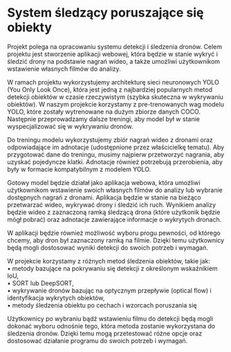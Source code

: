 # System śledzący poruszające się obiekty 

Projekt polega na opracowaniu systemu detekcji i śledzenia dronów. Celem projektu jest stworzenie aplikacji webowej, która będzie w stanie wykryć i śledzić drony na podstawie nagrań wideo, a także umożliwi użytkownikom wstawienie własnych filmów do analizy.

W ramach projektu wykorzystujemy architekturę sieci neuronowych YOLO (You Only Look Once), która jest jedną z najbardziej popularnych metod detekcji obiektów w czasie rzeczywistym (szybka skuteczna w wykrywaniu obiektów). W naszym projekcie korzystamy z pre-trenowanych wag modelu YOLO, które zostały wytrenowane na dużym zbiorze danych COCO. Następnie przeprowadzamy dalsze treningi, aby model był w stanie wyspecjalizować się w wykrywaniu dronów.

Do treningu modelu wykorzystujemy zbiór nagrań wideo z dronami oraz odpowiadające im adnotacje (udostępnione przez właścicielkę tematu). Aby przygotować dane do treningu, musimy najpierw przetworzyć nagrania, aby uzyskać pojedyncze klatki. Adnotacje również potrzebują przerobienia, aby były w formacie kompatybilnym z modelem YOLO.

Gotowy model będzie działał jako aplikacja webowa, która umożliwi użytkownikom wstawienie swoich własnych filmów do analizy lub wybranie dostępnych nagrań z dronami. Aplikacja będzie w stanie na bieżąco przetwarzać wideo, wykrywać drony i śledzić ich ruch. Wynikiem analizy będzie wideo z zaznaczoną ramką śledzącą drona (które użytkonik będzie mógł pobrać) oraz adnotacje zawierające informacje o wykrytych dronach.

W aplikacji będzie również możliwość wyboru progu pewności, od którego chcemy, aby dron był zaznaczony ramką na filmie. Dzięki temu użytkownicy będą mogli dostosować wyniki detekcji do swoich potrzeb i wymagań.

W projekcie korzystamy z różnych metod śledzenia obiektów, takie jak:<br/>
•	metody bazujące na pokrywaniu się detekcji z określonym wskaźnikiem IoU,<br/>
•	SORT lub DeepSORT,<br/>
•	wykrywanie dronów bazując na optycznym przepływie (optical flow) i identyfikacja wykrytych obiektów,<br/>
•	metody śledzenia obiektu po cechach i wzorcach poruszania się

Użytkownicy po wybraniu bądź wstawieniu filmu do detekcji będą mogli dokonać wyboru odnośnie tego, która metoda zostanie wykorzystana do śledzenia dronów. Dzięki temu mogą przetestować różne opcje oraz dostosować działanie programu do swoich potrzeb i wymagań.
